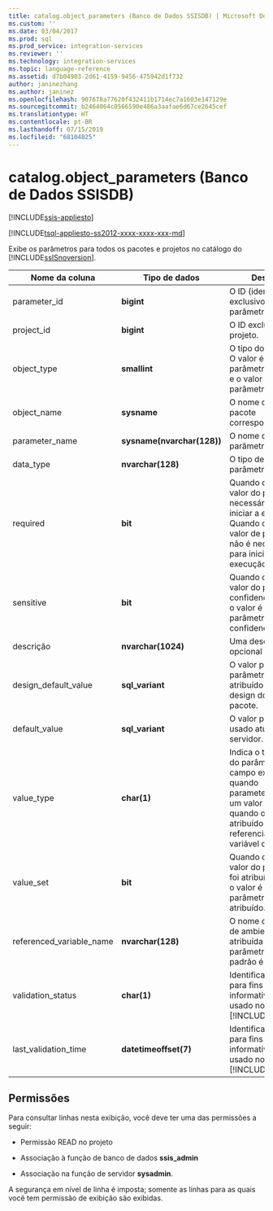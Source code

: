 ```yaml
---
title: catalog.object_parameters (Banco de Dados SSISDB) | Microsoft Docs
ms.custom: ''
ms.date: 03/04/2017
ms.prod: sql
ms.prod_service: integration-services
ms.reviewer: ''
ms.technology: integration-services
ms.topic: language-reference
ms.assetid: d7b04903-2d61-4159-9456-475942d1f732
author: janinezhang
ms.author: janinez
ms.openlocfilehash: 907678a77620f432411b1714ec7a1603e147129e
ms.sourcegitcommit: b2464064c0566590e486a3aafae6d67ce2645cef
ms.translationtype: HT
ms.contentlocale: pt-BR
ms.lasthandoff: 07/15/2019
ms.locfileid: "68104825"
---
```

# <a name="catalogobjectparameters-ssisdb-database"></a>catalog.object_parameters (Banco de Dados SSISDB)

[!INCLUDE[ssis-appliesto](../../includes/ssis-appliesto-ssvrpluslinux-asdb-asdw-xxx.md)]


[!INCLUDE[tsql-appliesto-ss2012-xxxx-xxxx-xxx-md](../../includes/tsql-appliesto-ss2012-xxxx-xxxx-xxx-md.md)]

  Exibe os parâmetros para todos os pacotes e projetos no catálogo do [!INCLUDE[ssISnoversion](../../includes/ssisnoversion-md.md)].  
  
|Nome da coluna|Tipo de dados|Descrição|  
|-----------------|---------------|-----------------|  
|parameter_id|**bigint**|O ID (identificador exclusivo) do parâmetro.|  
|project_id|**bigint**|O ID exclusivo do projeto.|  
|object_type|**smallint**|O tipo do parâmetro. O valor é `20` para um parâmetro de projeto e o valor é `30` para um parâmetro de pacote.|  
|object_name|**sysname**|O nome do projeto ou pacote correspondente.|  
|parameter_name|**sysname(nvarchar(128))**|O nome do parâmetro.|  
|data_type|**nvarchar(128)**|O tipo de dados do parâmetro.|  
|required|**bit**|Quando o valor é `1`, o valor do parâmetro é necessário para iniciar a execução. Quando o valor é `0`, o valor de parâmetro não é necessário para iniciar a execução.|  
|sensitive|**bit**|Quando o valor é `1`, o valor do parâmetro é confidencial. Quando o valor é `0`, o valor do parâmetro não é confidencial.|  
|descrição|**nvarchar(1024)**|Uma descrição opcional do pacote.|  
|design_default_value|**sql_variant**|O valor padrão para o parâmetro que foi atribuído durante o design do projeto ou pacote.|  
|default_value|**sql_variant**|O valor padrão que é usado atualmente no servidor.|  
|value_type|**char(1)**|Indica o tipo de valor do parâmetro. Este campo exibe `V` quando parameter_value é um valor literal e `R` quando o valor é atribuído referenciando uma variável de ambiente.|  
|value_set|**bit**|Quando o valor é `1`, o valor do parâmetro foi atribuído. Quando o valor é `0`, o valor do parâmetro não foi atribuído.|  
|referenced_variable_name|**nvarchar(128)**|O nome da variável de ambiente que é atribuída ao valor do parâmetro. O valor padrão é **NULL**.|  
|validation_status|**char(1)**|Identificado apenas para fins informativos. Não é usado no [!INCLUDE[ssCurrent](../../includes/sscurrent-md.md)].|  
|last_validation_time|**datetimeoffset(7)**|Identificado apenas para fins informativos. Não é usado no [!INCLUDE[ssCurrent](../../includes/sscurrent-md.md)].|  
  
## <a name="permissions"></a>Permissões  
 Para consultar linhas nesta exibição, você deve ter uma das permissões a seguir:  
  
-   Permissão READ no projeto  
  
-   Associação à função de banco de dados **ssis_admin**  
  
-   Associação na função de servidor **sysadmin**.  
  
 A segurança em nível de linha é imposta; somente as linhas para as quais você tem permissão de exibição são exibidas.  
  
  
